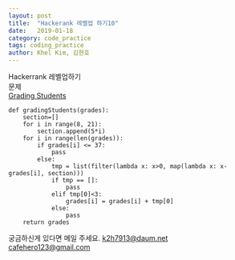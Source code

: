 ```yaml
---
layout: post
title:  "Hackerank 레벨업 하기10"
date:   2019-01-18
category: code_practice
tags: coding_practice
author: Khel Kim, 김현호
---
```


Hackerrank 레벨업하기  
문제  
[Grading Students](https://www.hackerrank.com/challenges/grading/problem)

~~~
def gradingStudents(grades):
    section=[]
    for i in range(8, 21):
        section.append(5*i)
    for i in range(len(grades)):
        if grades[i] <= 37:
            pass
        else:
            tmp = list(filter(lambda x: x>0, map(lambda x: x-grades[i], section)))
            if tmp == []:
                pass
            elif tmp[0]<3:
                grades[i] = grades[i] + tmp[0]
            else:
                pass
    return grades
~~~

궁금하신게 있다면 메일 주세요.
k2h7913@daum.net  
cafehero123@gmail.com
